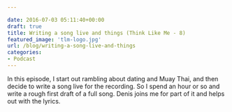 ```yaml
---

date: 2016-07-03 05:11:40+00:00
draft: true
title: Writing a song live and things (Think Like Me - 8)
featured_image: 'tlm-logo.jpg'
url: /blog/writing-a-song-live-and-things
categories:
- Podcast
---
```


In this episode, I start out rambling about dating and Muay Thai, and then decide to write a song live for the recording. So I spend an hour or so and write a rough first draft of a full song. Denis joins me for part of it and helps out with the lyrics.




